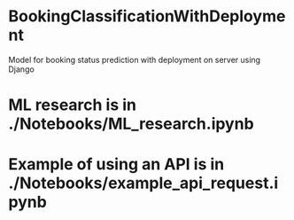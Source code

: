 # BookingClassificationWithDeployment
Model for booking status prediction with deployment on server using Django


# ML research is in ./Notebooks/ML_research.ipynb


# Example of using an API is in ./Notebooks/example_api_request.ipynb
